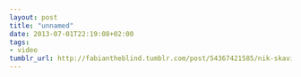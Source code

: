 ```yaml
---
layout: post
title: "unnamed"
date: 2013-07-01T22:19:08+02:00
tags:
- video
tumblr_url: http://fabiantheblind.tumblr.com/post/54367421585/nik-skavinsky-saz-the-story-about-sergey
---
```

